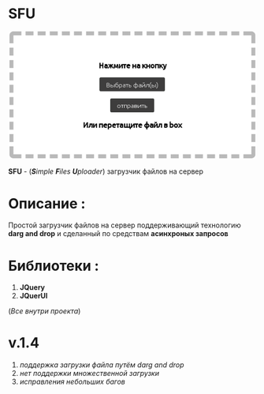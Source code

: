 # SFU
![Изображение](https://github.com/Onlyprogrammer/SFU/blob/master/image.png)

**SFU** - (***S**imple **F**iles **U**ploader*) загрузчик файлов на сервер 
# Описание :
Простой загрузчик файлов на сервер поддерживающий технологию **darg and drop** и сделанный по средствам **асинхроных запросов**
# Библиотеки :
1. **JQuery**
2. **JQuerUI**

(*Все внутри проекта*)
# v.1.4
1. *поддержка загрузки файла путём darg and drop*
2. *нет поддержки множественной загрузки*
3. *исправления небольших багов*
